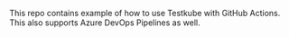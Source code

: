 This repo contains example of how to use Testkube with GitHub Actions. This also supports Azure DevOps Pipelines as well.
